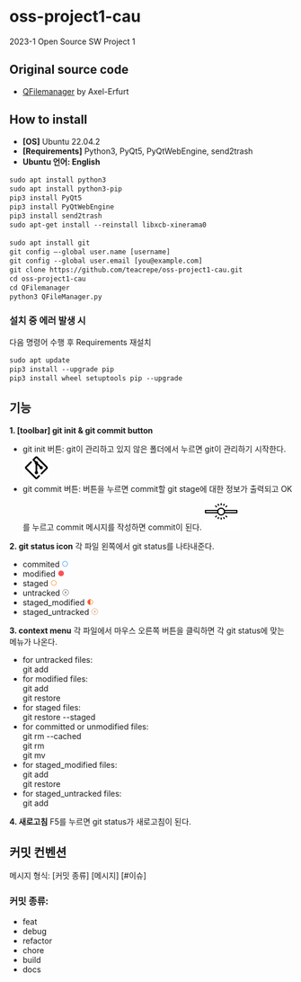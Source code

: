 # oss-project1-cau 
2023-1 Open Source SW Project 1

## Original source code
* [QFilemanager](https://github.com/Axel-Erfurt/QFilemanager) by Axel-Erfurt

## How to install
* **[OS]** Ubuntu 22.04.2
* **[Requirements]** Python3, PyQt5, PyQtWebEngine, send2trash
* **Ubuntu 언어: English**
```
sudo apt install python3  
sudo apt install python3-pip  
pip3 install PyQt5  
pip3 install PyQtWebEngine  
pip3 install send2trash  
sudo apt-get install --reinstall libxcb-xinerama0 

sudo apt install git  
git config –-global user.name [username]
git config --global user.email [you@example.com]
git clone https://github.com/teacrepe/oss-project1-cau.git 
cd oss-project1-cau  
cd QFilemanager  
python3 QFileManager.py
```

### 설치 중 에러 발생 시
다음 명령어 수행 후 Requirements 재설치
```
sudo apt update
pip3 install --upgrade pip
pip3 install wheel setuptools pip --upgrade
```

## 기능
**1. [toolbar] git init & git commit button**
- git init 버튼: git이 관리하고 있지 않은 폴더에서 누르면 git이 관리하기 시작한다.
![git init button](./QFilemanager/icons8-git-48.png)
- git commit 버튼: 버튼을 누르면 commit할 git stage에 대한 정보가 출력되고 OK를 누르고 commit 메시지를 작성하면 commit이 된다.
![git commit button](./QFilemanager/icons8-commit-git-64.png)

**2. git status icon**
각 파일 왼쪽에서 git status를 나타내준다.
- commited ![committed icon](./QFilemanager/icon/comitted.png)
- modified ![modified icon](./QFilemanager/icon/modified.png)
- staged ![staged icon](./QFilemanager/icon/staged.png)
- untracked ![untracked icon](./QFilemanager/icon/untracked.png)
- staged_modified ![staged_modified icon](./QFilemanager/icon/staged_modified.png)
- staged_untracked ![staged_untracked icon](./QFilemanager/icon/staged_untracked.png)

**3. context menu**
각 파일에서 마우스 오른쪽 버튼을 클릭하면 각 git status에 맞는 메뉴가 나온다.
- for untracked files:  
    git add  
- for modified files:   
    git add  
    git restore  
- for staged files:  
    git restore --staged  
- for committed or unmodified files:  
    git rm --cached  
    git rm  
    git mv  
- for staged_modified files:  
    git add  
    git restore  
- for staged_untracked files:  
    git add   

**4. 새로고침**
F5를 누르면 git status가 새로고침이 된다.

## 커밋 컨벤션
메시지 형식: [커밋 종류] [메시지] [#이슈]

### 커밋 종류:
- feat
- debug
- refactor
- chore
- build
- docs
